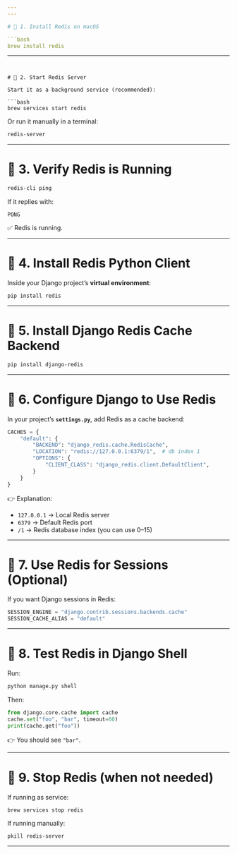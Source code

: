 ```yaml
---
---

# 🔹 1. Install Redis on macOS

```bash
brew install redis
```

---
```


# 🔹 2. Start Redis Server

Start it as a background service (recommended):

```bash
brew services start redis
```

Or run it manually in a terminal:

```bash
redis-server
```

---

# 🔹 3. Verify Redis is Running

```bash
redis-cli ping
```

If it replies with:

```
PONG
```

✅ Redis is running.

---

# 🔹 4. Install Redis Python Client

Inside your Django project’s **virtual environment**:

```bash
pip install redis
```

---

# 🔹 5. Install Django Redis Cache Backend

```bash
pip install django-redis
```

---

# 🔹 6. Configure Django to Use Redis

In your project’s **`settings.py`**, add Redis as a cache backend:

```python
CACHES = {
    "default": {
        "BACKEND": "django_redis.cache.RedisCache",
        "LOCATION": "redis://127.0.0.1:6379/1",  # db index 1
        "OPTIONS": {
            "CLIENT_CLASS": "django_redis.client.DefaultClient",
        }
    }
}
```

👉 Explanation:

- `127.0.0.1` → Local Redis server
- `6379` → Default Redis port
- `/1` → Redis database index (you can use 0–15)

---

# 🔹 7. Use Redis for Sessions (Optional)

If you want Django sessions in Redis:

```python
SESSION_ENGINE = "django.contrib.sessions.backends.cache"
SESSION_CACHE_ALIAS = "default"
```

---

# 🔹 8. Test Redis in Django Shell

Run:

```bash
python manage.py shell
```

Then:

```python
from django.core.cache import cache
cache.set("foo", "bar", timeout=60)
print(cache.get("foo"))
```

👉 You should see `"bar"`.

---

# 🔹 9. Stop Redis (when not needed)

If running as service:

```bash
brew services stop redis
```

If running manually:

```bash
pkill redis-server
```

---
